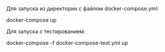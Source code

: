 Для запуска из директории с файлом docker-compose.yml:

docker-compose up

Для запуска с тестированием:

docker-compose -f docker-compose-test.yml up 
